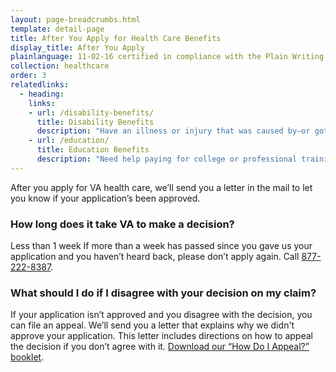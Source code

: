 ```yaml
---
layout: page-breadcrumbs.html
template: detail-page
title: After You Apply for Health Care Benefits
display_title: After You Apply
plainlanguage: 11-02-16 certified in compliance with the Plain Writing Act
collection: healthcare
order: 3
relatedlinks:
  - heading: 
    links:
    - url: /disability-benefits/
      title: Disability Benefits
      description: "Have an illness or injury that was caused by—or got worse because of—your active military service? Find out if you can get disability compensation (monthly payments) from VA."
    - url: /education/
      title: Education Benefits
      description: "Need help paying for college or professional training, picking a school, or exploring career options? Find out if you can get financial support and counseling from VA."
---
```


<div class="va-introtext">

After you apply for VA health care, we’ll send you a letter in the mail to let you know if your application’s been approved.

</div>

### How long does it take VA to make a decision?

<div class="card information" markdown="0">
<span class="number">Less than 1 week</span>
<span class="description">If more than a week has passed since you gave us your application and you haven’t heard back, please don’t apply again. Call <a href="tel:+18772228387">877-222-8387</a>.</span>
</div>

### What should I do if I disagree with your decision on my claim?

If your application isn’t approved and you disagree with the decision, you can file an appeal. We’ll send you a letter that explains why we didn't approve your application. This letter includes directions on how to appeal the decision if you don’t agree with it. [Download our “How Do I Appeal?” booklet](http://www.bva.va.gov/docs/Pamphlets/How-Do-I-Appeal-Booklet--508Compliance.pdf).


<div markdown="0"><br></div>
